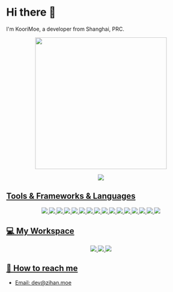 # Hi there 🙋
I'm KooriMoe, a developer from Shanghai, PRC.

<p align='center'>
  <a href="#"><img src="https://github-readme-stats.vercel.app/api?username=KooriMoe" width="350"></a>
</p>
<p align='center'>
  <a href="#"><img src="https://github-readme-stats.vercel.app/api/top-langs/?username=KooriMoe&layout=compact"/>
</p>

## Tools & Frameworks & Languages
<p align='center'>
    <img src="https://img.shields.io/badge/Alibaba_Cloud-FF6A00?style=for-the-badge&logo=alibabacloud&logoColor=white">
    <img src="https://img.shields.io/badge/microsoft%20azure-0089D6?style=for-the-badge&logo=microsoft-azure&logoColor=white">
    <img src="https://img.shields.io/badge/Oracle-F80000?style=for-the-badge&logo=oracle&logoColor=black">
    <img src="https://img.shields.io/badge/Sketch-FFB387?style=for-the-badge&logo=sketch&logoColor=black">
    <img src="https://img.shields.io/badge/Bootstrap-563D7C?style=for-the-badge&logo=bootstrap&logoColor=white">
    <img src="https://img.shields.io/badge/Docker-2CA5E0?style=for-the-badge&logo=docker&logoColor=white">
    <img src="https://img.shields.io/badge/Node.js-339933?style=for-the-badge&logo=nodedotjs&logoColor=white">
    <img src="https://img.shields.io/badge/Vue.js-35495E?style=for-the-badge&logo=vuedotjs&logoColor=4FC08D">
    <img src="https://img.shields.io/badge/Visual_Studio_Code-0078D4?style=for-the-badge&logo=visual%20studio%20code&logoColor=white">
    <img src="https://img.shields.io/badge/Xcode-007ACC?style=for-the-badge&logo=Xcode&logoColor=white">
    <img src="https://img.shields.io/badge/Python-FFD43B?style=for-the-badge&logo=python&logoColor=blue">
    <img src="https://img.shields.io/badge/JavaScript-323330?style=for-the-badge&logo=javascript&logoColor=F7DF1E">
    <img src="https://img.shields.io/badge/HTML5-E34F26?style=for-the-badge&logo=html5&logoColor=white">
    <img src="https://img.shields.io/badge/CSS3-1572B6?style=for-the-badge&logo=css3&logoColor=white">
    <img src="https://img.shields.io/badge/PHP-777BB4?style=for-the-badge&logo=php&logoColor=white">
    <img src="https://img.shields.io/badge/Swift-FA7343?style=for-the-badge&logo=swift&logoColor=white">
</p>

## 💻 My Workspace
<p align='center'>
  <img src="https://img.shields.io/badge/Apple%20laptop-333333?style=for-the-badge&logo=apple&logoColor=white" />
  <img src="https://img.shields.io/badge/apple%20silicon-333333?style=for-the-badge&logo=apple&logoColor=white" />
  <img src="https://img.shields.io/badge/mac%20os-000000?style=for-the-badge&logo=apple&logoColor=white">
</p>

## 📮 How to reach me
- Email: [dev@zihan.moe](mailto:dev@zihan.moe)
